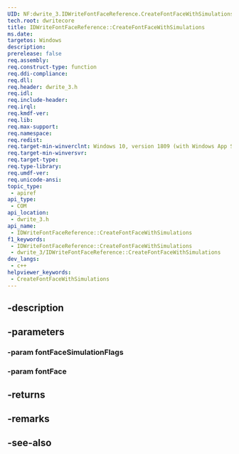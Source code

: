 ```yaml
---
UID: NF:dwrite_3.IDWriteFontFaceReference.CreateFontFaceWithSimulations
tech.root: dwritecore
title: IDWriteFontFaceReference::CreateFontFaceWithSimulations
ms.date: 
targetos: Windows
description: 
prerelease: false
req.assembly: 
req.construct-type: function
req.ddi-compliance: 
req.dll: 
req.header: dwrite_3.h
req.idl: 
req.include-header: 
req.irql: 
req.kmdf-ver: 
req.lib: 
req.max-support: 
req.namespace: 
req.redist: 
req.target-min-winverclnt: Windows 10, version 1809 (with Windows App SDK 0.5 or later)
req.target-min-winversvr: 
req.target-type: 
req.type-library: 
req.umdf-ver: 
req.unicode-ansi: 
topic_type:
 - apiref
api_type:
 - COM
api_location:
 - dwrite_3.h
api_name:
 - IDWriteFontFaceReference::CreateFontFaceWithSimulations
f1_keywords:
 - IDWriteFontFaceReference::CreateFontFaceWithSimulations
 - dwrite_3/IDWriteFontFaceReference::CreateFontFaceWithSimulations
dev_langs:
 - c++
helpviewer_keywords:
 - CreateFontFaceWithSimulations
---
```


## -description

## -parameters

### -param fontFaceSimulationFlags

### -param fontFace

## -returns

## -remarks

## -see-also

